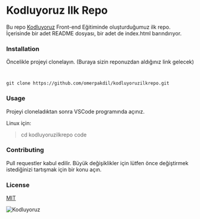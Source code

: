 # Kodluyoruz Ilk Repo

Bu repo [Kodluyoruz](https://www.kodluyoruz.org) Front-end Eğitiminde oluşturduğumuz ilk repo. İçerisinde bir adet README dosyası, bir adet de index.html barındırıyor.

### Installation

Öncelikle projeyi clonelayın. (Buraya sizin reponuzdan aldığınız link gelecek)

```


git clone https://github.com/omerpakdil/kodluyoruzilkrepo.git 

```
### Usage

Projeyi cloneladıktan sonra VSCode programında açınız.

Linux için:

>   cd kodluyoruzilkrepo
>   code

### Contributing

Pull requestler kabul edilir. Büyük değişiklikler için lütfen önce değiştirmek istediğinizi tartışmak için bir konu açın.

### License

[MIT](https://opensource.org/licenses/MIT)


![Kodluyoruz](https://avatars.githubusercontent.com/u/30476529?s=280&v=4)